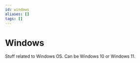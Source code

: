 ```yaml
---
id: windows
aliases: []
tags: []
---
```


# Windows

Stuff related to Windows OS. Can be Windows 10 or Windows 11.

